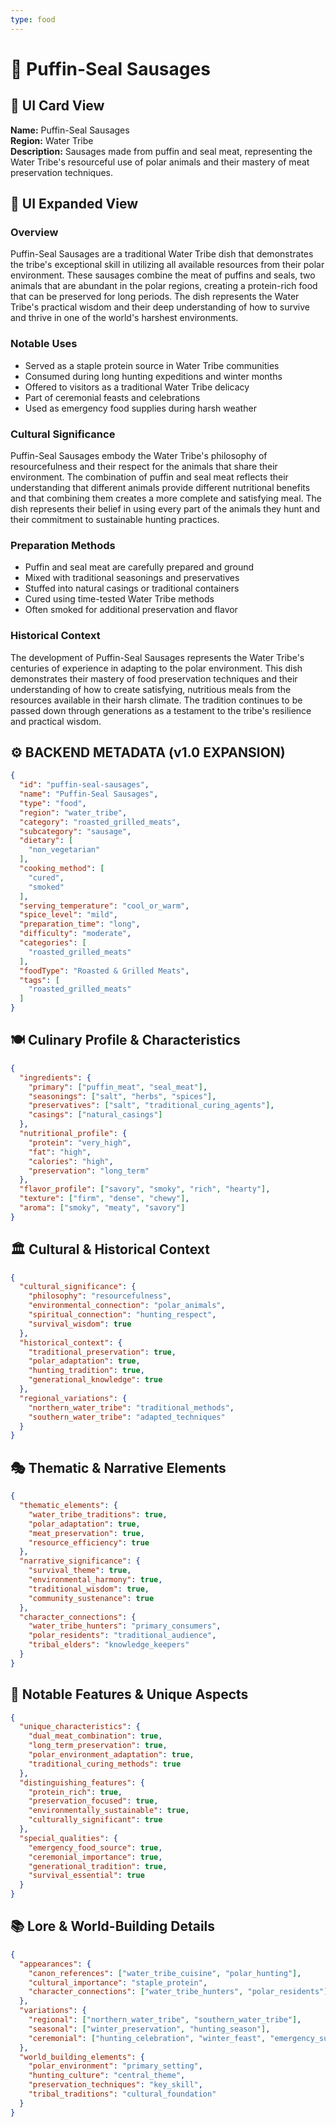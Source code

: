 ```yaml
---
type: food
---
```


# 🌊 Puffin-Seal Sausages

## 🎴 UI Card View

**Name:** Puffin-Seal Sausages  
**Region:** Water Tribe  
**Description:** Sausages made from puffin and seal meat, representing the Water Tribe's resourceful use of polar animals and their mastery of meat preservation techniques.

## 📖 UI Expanded View

### Overview
Puffin-Seal Sausages are a traditional Water Tribe dish that demonstrates the tribe's exceptional skill in utilizing all available resources from their polar environment. These sausages combine the meat of puffins and seals, two animals that are abundant in the polar regions, creating a protein-rich food that can be preserved for long periods. The dish represents the Water Tribe's practical wisdom and their deep understanding of how to survive and thrive in one of the world's harshest environments.

### Notable Uses
- Served as a staple protein source in Water Tribe communities
- Consumed during long hunting expeditions and winter months
- Offered to visitors as a traditional Water Tribe delicacy
- Part of ceremonial feasts and celebrations
- Used as emergency food supplies during harsh weather

### Cultural Significance
Puffin-Seal Sausages embody the Water Tribe's philosophy of resourcefulness and their respect for the animals that share their environment. The combination of puffin and seal meat reflects their understanding that different animals provide different nutritional benefits and that combining them creates a more complete and satisfying meal. The dish represents their belief in using every part of the animals they hunt and their commitment to sustainable hunting practices.

### Preparation Methods
- Puffin and seal meat are carefully prepared and ground
- Mixed with traditional seasonings and preservatives
- Stuffed into natural casings or traditional containers
- Cured using time-tested Water Tribe methods
- Often smoked for additional preservation and flavor

### Historical Context
The development of Puffin-Seal Sausages represents the Water Tribe's centuries of experience in adapting to the polar environment. This dish demonstrates their mastery of food preservation techniques and their understanding of how to create satisfying, nutritious meals from the resources available in their harsh climate. The tradition continues to be passed down through generations as a testament to the tribe's resilience and practical wisdom.

## ⚙️ BACKEND METADATA (v1.0 EXPANSION)
```json
{
  "id": "puffin-seal-sausages",
  "name": "Puffin-Seal Sausages",
  "type": "food",
  "region": "water_tribe",
  "category": "roasted_grilled_meats",
  "subcategory": "sausage",
  "dietary": [
    "non_vegetarian"
  ],
  "cooking_method": [
    "cured",
    "smoked"
  ],
  "serving_temperature": "cool_or_warm",
  "spice_level": "mild",
  "preparation_time": "long",
  "difficulty": "moderate",
  "categories": [
    "roasted_grilled_meats"
  ],
  "foodType": "Roasted & Grilled Meats",
  "tags": [
    "roasted_grilled_meats"
  ]
}
```

## 🍽️ Culinary Profile & Characteristics
```json
{
  "ingredients": {
    "primary": ["puffin_meat", "seal_meat"],
    "seasonings": ["salt", "herbs", "spices"],
    "preservatives": ["salt", "traditional_curing_agents"],
    "casings": ["natural_casings"]
  },
  "nutritional_profile": {
    "protein": "very_high",
    "fat": "high",
    "calories": "high",
    "preservation": "long_term"
  },
  "flavor_profile": ["savory", "smoky", "rich", "hearty"],
  "texture": ["firm", "dense", "chewy"],
  "aroma": ["smoky", "meaty", "savory"]
}
```

## 🏛️ Cultural & Historical Context
```json
{
  "cultural_significance": {
    "philosophy": "resourcefulness",
    "environmental_connection": "polar_animals",
    "spiritual_connection": "hunting_respect",
    "survival_wisdom": true
  },
  "historical_context": {
    "traditional_preservation": true,
    "polar_adaptation": true,
    "hunting_tradition": true,
    "generational_knowledge": true
  },
  "regional_variations": {
    "northern_water_tribe": "traditional_methods",
    "southern_water_tribe": "adapted_techniques"
  }
}
```

## 🎭 Thematic & Narrative Elements
```json
{
  "thematic_elements": {
    "water_tribe_traditions": true,
    "polar_adaptation": true,
    "meat_preservation": true,
    "resource_efficiency": true
  },
  "narrative_significance": {
    "survival_theme": true,
    "environmental_harmony": true,
    "traditional_wisdom": true,
    "community_sustenance": true
  },
  "character_connections": {
    "water_tribe_hunters": "primary_consumers",
    "polar_residents": "traditional_audience",
    "tribal_elders": "knowledge_keepers"
  }
}
```

## 🌟 Notable Features & Unique Aspects
```json
{
  "unique_characteristics": {
    "dual_meat_combination": true,
    "long_term_preservation": true,
    "polar_environment_adaptation": true,
    "traditional_curing_methods": true
  },
  "distinguishing_features": {
    "protein_rich": true,
    "preservation_focused": true,
    "environmentally_sustainable": true,
    "culturally_significant": true
  },
  "special_qualities": {
    "emergency_food_source": true,
    "ceremonial_importance": true,
    "generational_tradition": true,
    "survival_essential": true
  }
}
```

## 📚 Lore & World-Building Details
```json
{
  "appearances": {
    "canon_references": ["water_tribe_cuisine", "polar_hunting"],
    "cultural_importance": "staple_protein",
    "character_connections": ["water_tribe_hunters", "polar_residents"]
  },
  "variations": {
    "regional": ["northern_water_tribe", "southern_water_tribe"],
    "seasonal": ["winter_preservation", "hunting_season"],
    "ceremonial": ["hunting_celebration", "winter_feast", "emergency_supply"]
  },
  "world_building_elements": {
    "polar_environment": "primary_setting",
    "hunting_culture": "central_theme",
    "preservation_techniques": "key_skill",
    "tribal_traditions": "cultural_foundation"
  }
}
```